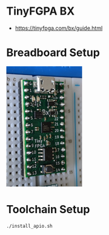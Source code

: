 # TinyFGPA BX

- https://tinyfpga.com/bx/guide.html

# Breadboard Setup

<img alt="Soldering Header Pins" src=../gh-assets/tinyfpga_solder.jpeg width=200>

# Toolchain Setup

```bash
./install_apio.sh
```
